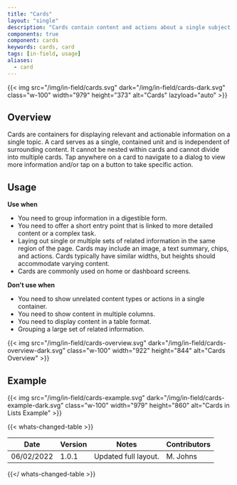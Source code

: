 ```yaml
---
title: "Cards"
layout: "single"
description: "Cards contain content and actions about a single subject."
components: true
component: cards
keywords: cards, card
tags: [in-field, usage]
aliases:
  - card
---
```


{{< img src="/img/in-field/cards.svg" dark="/img/in-field/cards-dark.svg" class="w-100" width="979" height="373" alt="Cards" lazyload="auto" >}}

## Overview

Cards are containers for displaying relevant and actionable information on a single topic. A card serves as a single, contained unit and is independent of surrounding content. It cannot be nested within cards and cannot divide into multiple cards. Tap anywhere on a card to navigate to a dialog to view more information and/or tap on a button to take specific action.

## Usage

**Use when**

- You need to group information in a digestible form.
- You need to offer a short entry point that is linked to more detailed content or a complex task.
- Laying out single or multiple sets of related information in the same region of the page. Cards may include an image, a text summary, chips, and actions. Cards typically have similar widths, but heights should accommodate varying content.
- Cards are commonly used on home or dashboard screens.

**Don't use when**

- You need to show unrelated content types or actions in a single container.
- You need to show content in multiple columns.
- You need to display content in a table format.
- Grouping a large set of related information.

{{< img src="/img/in-field/cards-overview.svg" dark="/img/in-field/cards-overview-dark.svg" class="w-100" width="922" height="844" alt="Cards Overview" >}}

## Example

{{< img src="/img/in-field/cards-example.svg" dark="/img/in-field/cards-example-dark.svg" class="w-100" width="979" height="860" alt="Cards in Lists Example" >}}

{{< whats-changed-table >}}

| Date       | Version | Notes                | Contributors |
| ---------- | ------- | -------------------- | ------------ |
| 06/02/2022 | 1.0.1   | Updated full layout. | M. Johns     |

{{</ whats-changed-table >}}
